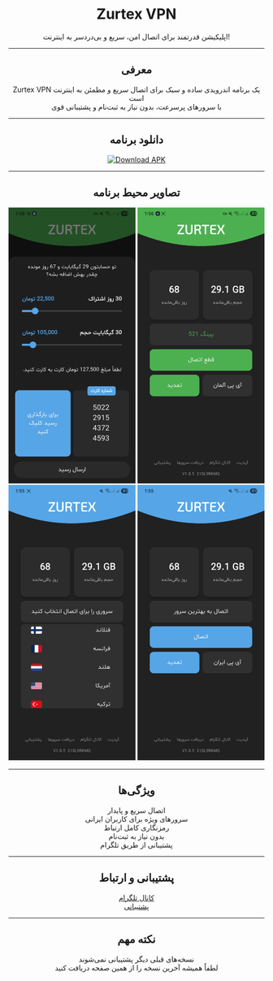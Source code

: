<h1 align="center">Zurtex VPN</h1>

<p align="center">
  اپلیکیشن قدرتمند برای اتصال امن، سریع و بی‌دردسر به اینترنت!
</p>

---

<div align="center">

## معرفی

Zurtex VPN یک برنامه اندرویدی ساده و سبک برای اتصال سریع و مطمئن به اینترنت است  
با سرورهای پرسرعت، بدون نیاز به ثبت‌نام و پشتیبانی قوی

---

## دانلود برنامه

<a href="https://github.com/HoseinSadeqi96/Zurtex-Releases/releases/download/v1.0.7/ZurtexVPN_v1.0.7.apk">
  <img src="https://img.shields.io/badge/Download-APK-blue?style=for-the-badge&logo=android" alt="Download APK" />
</a>

---

## تصاویر محیط برنامه

<p align="center">
  <img src="Screenshots/Screenshot (1).jpg" width="250" />
  <img src="Screenshots/Screenshot (2).jpg" width="250" />
  <img src="Screenshots/Screenshot (3).jpg" width="250" />
  <img src="Screenshots/Screenshot (4).jpg" width="250" />
</p>

---

## ویژگی‌ها

اتصال سریع و پایدار  
سرورهای ویژه برای کاربران ایرانی  
رمزنگاری کامل ارتباط  
بدون نیاز به ثبت‌نام  
پشتیبانی از طریق تلگرام

---

## پشتیبانی و ارتباط

[کانال تلگرام](https://t.me/ZurtexV2rayApp)  
[پشتیبانی](https://t.me/Zurtexapp)

---

## نکته مهم

نسخه‌های قبلی دیگر پشتیبانی نمی‌شوند  
لطفاً همیشه آخرین نسخه را از همین صفحه دریافت کنید

</div>
